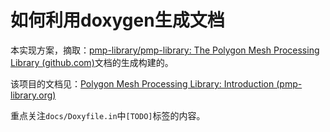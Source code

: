 # 如何利用doxygen生成文档

本实现方案，摘取：[pmp-library/pmp-library: The Polygon Mesh Processing Library (github.com)](https://github.com/pmp-library/pmp-library)文档的生成构建的。

该项目的文档见：[Polygon Mesh Processing Library: Introduction (pmp-library.org)](https://www.pmp-library.org/)

重点关注`docs/Doxyfile.in`中`[TODO]`标签的内容。
